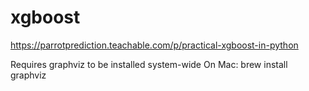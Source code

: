 # xgboost

https://parrotprediction.teachable.com/p/practical-xgboost-in-python

Requires graphviz to be installed system-wide
On Mac: brew install graphviz